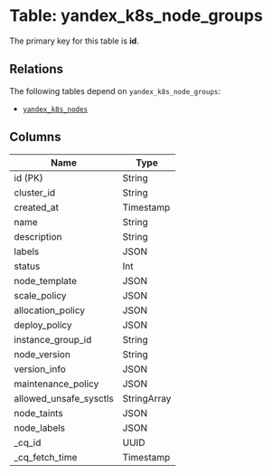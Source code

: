 # Table: yandex_k8s_node_groups


The primary key for this table is **id**.

## Relations
The following tables depend on `yandex_k8s_node_groups`:
  - [`yandex_k8s_nodes`](yandex_k8s_nodes.md)

## Columns
| Name          | Type          |
| ------------- | ------------- |
|id (PK)|String|
|cluster_id|String|
|created_at|Timestamp|
|name|String|
|description|String|
|labels|JSON|
|status|Int|
|node_template|JSON|
|scale_policy|JSON|
|allocation_policy|JSON|
|deploy_policy|JSON|
|instance_group_id|String|
|node_version|String|
|version_info|JSON|
|maintenance_policy|JSON|
|allowed_unsafe_sysctls|StringArray|
|node_taints|JSON|
|node_labels|JSON|
|_cq_id|UUID|
|_cq_fetch_time|Timestamp|